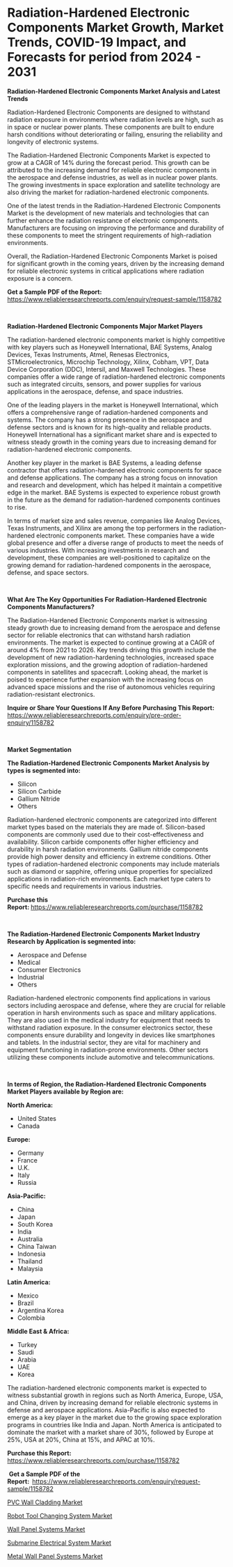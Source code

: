 <p><h1>Radiation-Hardened Electronic Components Market Growth, Market Trends, COVID-19 Impact, and Forecasts for period from 2024 - 2031</h1></p><p><strong>Radiation-Hardened Electronic Components Market Analysis and Latest Trends</strong></p>
<p><p>Radiation-Hardened Electronic Components are designed to withstand radiation exposure in environments where radiation levels are high, such as in space or nuclear power plants. These components are built to endure harsh conditions without deteriorating or failing, ensuring the reliability and longevity of electronic systems.</p><p>The Radiation-Hardened Electronic Components Market is expected to grow at a CAGR of 14% during the forecast period. This growth can be attributed to the increasing demand for reliable electronic components in the aerospace and defense industries, as well as in nuclear power plants. The growing investments in space exploration and satellite technology are also driving the market for radiation-hardened electronic components.</p><p>One of the latest trends in the Radiation-Hardened Electronic Components Market is the development of new materials and technologies that can further enhance the radiation resistance of electronic components. Manufacturers are focusing on improving the performance and durability of these components to meet the stringent requirements of high-radiation environments.</p><p>Overall, the Radiation-Hardened Electronic Components Market is poised for significant growth in the coming years, driven by the increasing demand for reliable electronic systems in critical applications where radiation exposure is a concern.</p></p>
<p><strong>Get a Sample PDF of the Report:&nbsp;</strong> <a href="https://www.reliableresearchreports.com/enquiry/request-sample/1158782">https://www.reliableresearchreports.com/enquiry/request-sample/1158782</a></p>
<p>&nbsp;</p>
<p><strong>Radiation-Hardened Electronic Components Major Market Players</strong></p>
<p><p>The radiation-hardened electronic components market is highly competitive with key players such as Honeywell International, BAE Systems, Analog Devices, Texas Instruments, Atmel, Renesas Electronics, STMicroelectronics, Microchip Technology, Xilinx, Cobham, VPT, Data Device Corporation (DDC), Intersil, and Maxwell Technologies. These companies offer a wide range of radiation-hardened electronic components such as integrated circuits, sensors, and power supplies for various applications in the aerospace, defense, and space industries.</p><p>One of the leading players in the market is Honeywell International, which offers a comprehensive range of radiation-hardened components and systems. The company has a strong presence in the aerospace and defense sectors and is known for its high-quality and reliable products. Honeywell International has a significant market share and is expected to witness steady growth in the coming years due to increasing demand for radiation-hardened electronic components.</p><p>Another key player in the market is BAE Systems, a leading defense contractor that offers radiation-hardened electronic components for space and defense applications. The company has a strong focus on innovation and research and development, which has helped it maintain a competitive edge in the market. BAE Systems is expected to experience robust growth in the future as the demand for radiation-hardened components continues to rise.</p><p>In terms of market size and sales revenue, companies like Analog Devices, Texas Instruments, and Xilinx are among the top performers in the radiation-hardened electronic components market. These companies have a wide global presence and offer a diverse range of products to meet the needs of various industries. With increasing investments in research and development, these companies are well-positioned to capitalize on the growing demand for radiation-hardened components in the aerospace, defense, and space sectors.</p></p>
<p>&nbsp;</p>
<p><strong>What Are The Key Opportunities For Radiation-Hardened Electronic Components Manufacturers?</strong></p>
<p><p>The Radiation-Hardened Electronic Components market is witnessing steady growth due to increasing demand from the aerospace and defense sector for reliable electronics that can withstand harsh radiation environments. The market is expected to continue growing at a CAGR of around 4% from 2021 to 2026. Key trends driving this growth include the development of new radiation-hardening technologies, increased space exploration missions, and the growing adoption of radiation-hardened components in satellites and spacecraft. Looking ahead, the market is poised to experience further expansion with the increasing focus on advanced space missions and the rise of autonomous vehicles requiring radiation-resistant electronics.</p></p>
<p><strong>Inquire or Share Your Questions If Any Before Purchasing This Report:</strong> <a href="https://www.reliableresearchreports.com/enquiry/pre-order-enquiry/1158782">https://www.reliableresearchreports.com/enquiry/pre-order-enquiry/1158782</a></p>
<p>&nbsp;</p>
<p><strong>Market Segmentation</strong></p>
<p><strong>The Radiation-Hardened Electronic Components Market Analysis by types is segmented into:</strong></p>
<p><ul><li>Silicon</li><li>Silicon Carbide</li><li>Gallium Nitride</li><li>Others</li></ul></p>
<p><p>Radiation-hardened electronic components are categorized into different market types based on the materials they are made of. Silicon-based components are commonly used due to their cost-effectiveness and availability. Silicon carbide components offer higher efficiency and durability in harsh radiation environments. Gallium nitride components provide high power density and efficiency in extreme conditions. Other types of radiation-hardened electronic components may include materials such as diamond or sapphire, offering unique properties for specialized applications in radiation-rich environments. Each market type caters to specific needs and requirements in various industries.</p></p>
<p><strong>Purchase this Report:&nbsp;</strong><a href="https://www.reliableresearchreports.com/purchase/1158782">https://www.reliableresearchreports.com/purchase/1158782</a></p>
<p>&nbsp;</p>
<p><strong>The Radiation-Hardened Electronic Components Market Industry Research by Application is segmented into:</strong></p>
<p><ul><li>Aerospace and Defense</li><li>Medical</li><li>Consumer Electronics</li><li>Industrial</li><li>Others</li></ul></p>
<p><p>Radiation-hardened electronic components find applications in various sectors including aerospace and defense, where they are crucial for reliable operation in harsh environments such as space and military applications. They are also used in the medical industry for equipment that needs to withstand radiation exposure. In the consumer electronics sector, these components ensure durability and longevity in devices like smartphones and tablets. In the industrial sector, they are vital for machinery and equipment functioning in radiation-prone environments. Other sectors utilizing these components include automotive and telecommunications.</p></p>
<p>&nbsp;</p>
<p><strong>In terms of Region, the Radiation-Hardened Electronic Components Market Players available by Region are:</strong></p>
<p>
    <p> <strong> North America: </strong>
        <ul>
            <li>United States</li>
            <li>Canada</li>
        </ul>
        </p> 
    <p> <strong> Europe: </strong>
        <ul>
            <li>Germany</li>
            <li>France</li>
            <li>U.K.</li>
            <li>Italy</li>
            <li>Russia</li>
        </ul>
        </p> 
    <p> <strong> Asia-Pacific: </strong>
        <ul>
            <li>China</li>
            <li>Japan</li>
            <li>South Korea</li>
            <li>India</li>
            <li>Australia</li>
            <li>China Taiwan</li>
            <li>Indonesia</li>
            <li>Thailand</li>
            <li>Malaysia</li>
        </ul>
        </p> 
    <p> <strong> Latin America: </strong>
        <ul>
            <li>Mexico</li>
            <li>Brazil</li>
            <li>Argentina Korea</li>
            <li>Colombia</li>
        </ul>
        </p> 
    <p> <strong> Middle East & Africa: </strong>
        <ul>
            <li>Turkey</li>
            <li>Saudi</li>
            <li>Arabia</li>
            <li>UAE</li>
            <li>Korea</li>
        </ul>
    </p>
    </p>
<p><p>The radiation-hardened electronic components market is expected to witness substantial growth in regions such as North America, Europe, USA, and China, driven by increasing demand for reliable electronic systems in defense and aerospace applications. Asia-Pacific is also expected to emerge as a key player in the market due to the growing space exploration programs in countries like India and Japan. North America is anticipated to dominate the market with a market share of 30%, followed by Europe at 25%, USA at 20%, China at 15%, and APAC at 10%.</p></p>
<p><strong>Purchase this Report: </strong><a href="https://www.reliableresearchreports.com/purchase/1158782">https://www.reliableresearchreports.com/purchase/1158782</a></p>
<p>&nbsp;<strong>Get a Sample PDF of the Report:&nbsp;&nbsp;</strong><a href="https://www.reliableresearchreports.com/enquiry/request-sample/1158782">https://www.reliableresearchreports.com/enquiry/request-sample/1158782</a></p>
<p><strong></strong></p>
<p><p><a href="https://medium.com/@chiragreportprime3/pvc-wall-cladding-market-analysis-its-cagr-market-segmentation-and-global-industry-overview-83a4153f43cc">PVC Wall Cladding Market</a></p><p><a href="https://github.com/lubmix/Market-Research-Report-List-1/blob/main/robot-tool-changing-system-market.md">Robot Tool Changing System Market</a></p><p><a href="https://medium.com/@chiragreportprime3/wall-panel-systems-market-the-key-to-successful-business-strategy-forecast-till-2031-d306d9253a24">Wall Panel Systems Market</a></p><p><a href="https://github.com/Hazelklievgspy6vdcsmu106w/Market-Research-Report-List-1/blob/main/submarine-electrical-system-market.md">Submarine Electrical System Market</a></p><p><a href="https://medium.com/@chiragreportprime3/analyzing-metal-wall-panel-systems-market-global-industry-perspective-and-forecast-2024-to-2031-73cf791fb424">Metal Wall Panel Systems Market</a></p></p>
